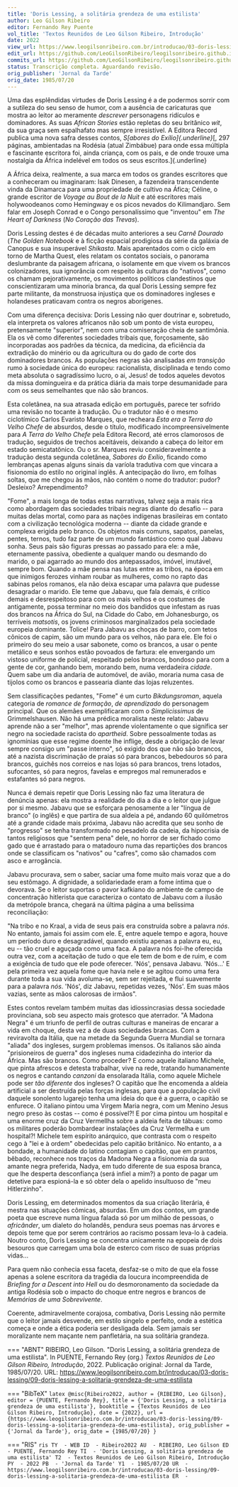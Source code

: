 ```yaml
---
title: 'Doris Lessing, a solitária grendeza de uma estilista'
author: Leo Gilson Ribeiro
editor: Fernando Rey Puente
vol_title: 'Textos Reunidos de Leo Gilson Ribeiro, Introdução'
date: 2022
view_url: https://www.leogilsonribeiro.com.br/introducao/03-doris-lessing/09-doris-lessing-a-solitaria-grendeza-de-uma-estilista
edit_url: https://github.com/LeoGilsonRibeiro/leogilsonribeiro.github.io/edit/main//docs/markdown/introducao/03-doris-lessing/09-doris-lessing-a-solitaria-grendeza-de-uma-estilista.md
commits_url: https://github.com/LeoGilsonRibeiro/leogilsonribeiro.github.io/commits/main/docs/markdown/introducao/03-doris-lessing/09-doris-lessing-a-solitaria-grendeza-de-uma-estilista.md
status: Transcrição completa. Aguardando revisão.
orig_publisher: 'Jornal da Tarde'
orig_date: 1985/07/20
---
```


Uma das esplêndidas virtudes de Doris Lessing é a de podermos sorrir com a sutileza do seu senso de humor, com a ausência de caricaturas que mostra ao leitor ao meramente *descrever* personagens ridículos e dominadores. As suas *African Stories* estão repletas do seu britânico *wit*, da sua graça sem espalhafato mas sempre irresistível. A Editora Record publica uma nova safra desses contos, *S[abores do Exílio]{.underline}*[, 297 páginas, ambientadas na Rodésia (atual Zimbábue) para onde essa múltipla e fascinante escritora foi, ainda criança, com os pais, e de onde trouxe uma nostalgia da África indelével em todos os seus escritos.]{.underline}

A África deixa, realmente, a sua marca em todos os grandes escritores que a conheceram ou imaginaram: Isak Dinesen, a fazendeira transcendente vinda da Dinamarca para uma propriedade de cultivo na Áfica; Céline, o grande escritor de *Voyage au Bout de la Nuit* e até escritores mais holywoodeanos como Hemingway e os picos nevados do Kilimandjaro. Sem falar em Joseph Conrad e o Congo personalíssimo que "inventou" em *The Heart of Darkness* (*No Coração das Trevas*).

Doris Lessing destes é de décadas muito anteriores a seu *Carnê Dourado* (*The Golden Notebook* e à ficção espacial prodigiosa da série da galáxia de Canopus e sua insuperável *Shikasta*. Mais aparentados com o ciclo em torno de Martha Quest, eles relatam os contatos sociais, o panorama deslumbrante da paisagem africana, o isolamente em que vivem os brancos colonizadores, sua ignorância com respeito às culturas do "nativos", como os chamam pejorativamente, os movimentos políticos clandestinos que conscientizaram uma minoria branca, da qual Doris Lessing sempre fez parte militante, da monstruosa injustiça que os dominadores ingleses e holandeses praticavam contra os negros aborígenes.

Com uma diferença decisiva: Doris Lessing não quer doutrinar e, sobretudo, ela interpreta os valores africanos não sob um ponto de vista europeu, pretensamente "superior", nem com uma comiseração cheia de santimônia. Ela os vê como diferentes sociedades tribais que, forçosamente, são incorporadas aos padrões da técnica, da medicina, da eficiência da extradição do minério ou da agricultura ou do gado de corte dos dominadores brancos. As populações negras são analisadas *em transição* rumo à sociedade única do europeu: racionalista, disciplinada e tendo como meta absoluta o sagradíssimo lucro, o ai, Jesus! de todos aqueles devotos da missa domingueira e da prática diária da mais torpe desumanidade para com os seus semelhantes que não são brancos.

Esta coletânea, na sua atrasada edição em português, parece ter sofrido uma revisão no tocante à tradução. Ou o tradutor não é o mesmo ciclotímico Carlos Evaristo Marques, que recheara *Esta era a Terra do Velho Chefe* de absurdos, desde o título, modificado incompreensivelmente para *A Terra do Velho Chefe* pela Editora Record, até erros clamorosos de tradução, seguidos de trechos aceitáveis, deixando a cabeça do leitor em estado semicatatônico. Ou o sr. Marques reviu consideravelmente a tradução desta segunda coletânea, *Sabores do Exílio*, ficando como lembranças apenas alguns sinais da varíola tradutiva com que vincara a fisionomia do estilo no original inglês. A antecipação do livro, em folhas soltas, que me chegou às mãos, não contém o nome do tradutor: pudor? Desleixo? Arrependimento?

"Fome", a mais longa de todas estas narrativas, talvez seja a mais rica como abordagem das sociedades tribais negras diante do desafio -- para muitas delas mortal, como para as nações indígenas brasileiras em contato com a civilização tecnológica moderna -- diante da cidade grande e complexa erigida pelo branco. Os objetos mais comuns, sapatos, panelas, pentes, ternos, tudo faz parte de um mundo fantástico como qual Jabavu sonha. Seus pais são figuras pressas ao passado para ele: a mãe, eternamente passiva, obediente a qualquer mando ou desmando do marido, o pai agarrado ao mundo dos antepassados, imóvel, imutável, sempre bom. Quando a mãe pensa nas lutas entre as tribos, na época em que inimigos ferozes vinham roubar as mulheres, como no rapto das sabinas pelos romanos, ela não deixa escapar uma palavra que pudesse desagradar o marido. Ele teme que Jabavu, que fala demais, é crítico demais e desrespeitoso para com os mais velhos e os costumes de antigamente, possa terminar no meio dos bandidos que infestam as ruas dos brancos na África do Sul, na Cidade do Cabo, em Johanesburgo, os terríveis *matsotis*, os jovens criminosos marginalizados pela sociedade europeia dominante. Tolice! Para Jabavu as choças de barro, com tetos cônicos de capim, são um mundo para os velhos, não para ele. Ele foi o primeiro do seu meio a usar sabonete, como os brancos, a usar o pente metálico e seus sonhos estão povoados de fartura: ele envergando um vistoso uniforme de policial, respeitado pelos brancos, bondoso para com a gente de cor, ganhando bem, morando bem, numa verdadeira *cidade*. Quem sabe um dia andaria de automóvel, de avião, moraria numa casa de tijolos como os brancos e passearia diante das lojas reluzentes.

Sem classificações pedantes, "Fome" é um curto *Bikdungsroman*, aquela categoria de *romance de formação*, *de aprendizado* do personagem principal. Que os alemães exemplificaram com o *Simplicissimus* de Grimmelshausen. Não há uma prédica moralista neste relato: Jabavu aprende não a ser "melhor", mas aprende violentamente o que significa ser negro na sociedade racista do *apartheid*. Sobre pessoalmente todas as ignomínias que esse regime doente lhe inflige, desde a obrigação de levar sempre consigo um "passe interno", só exigido dos que não são brancos, até a nazista discriminação de praias só para brancos, bebedouros só para brancos, guichês nos correios e nas lojas só para brancos, trens lotados, sufocantes, só para negros, favelas e empregos mal remunerados e estafantes só para negros.

Nunca é demais repetir que Doris Lessing não faz uma literatura de denúncia apenas: ela mostra a realidade do dia a dia e o leitor que julgue por si mesmo. Jabavu que se esforçara penosamente a ler "língua de branco" (o inglês) e que partira de sua aldeia a pé, andando 60 quilómetros até a grande cidade mais próxima, Jabavu não acredita que seu sonho de "progresso" se tenha transformado no pesadelo da cadeia, da hipocrisia de tantos religiosos que "sentem pena" dele, no horror de ser fichado como gado que é arrastado para o matadouro numa das repartições dos brancos onde se classificam os "nativos" ou "cafres", como são chamados com asco e arrogância.

Jabavu procurava, sem o saber, saciar uma fome muito mais voraz que a do seu estômago. A dignidade, a solidariedade eram a fome íntima que o devorava. Se o leitor suportas o pavor kafkiano do ambiente de campo de concentração hitlerista que caracteriza o contato de Jabavu com a ilusão da metrópole branca, chegará na última página a uma belíssima reconciliação:

\"Na tribo e no Kraal, a vida de seus pais era construída sobre a palavra *nós*. No entanto, jamais foi assim com ele. E, entre aquele tempo e agora, houve um período duro e desagradável, quando existiu apenas a palavra eu, eu, eu -- tão cruel e aguçada como uma faca. A palavra nós foi-lhe oferecida outra vez, com a aceitação de tudo o que ele tem de bom e de ruim, e com a exigência de tudo que ele pode oferecer. 'Nós', pensava Jabavu. 'Nós\...' E pela primeira vez aquela fome que havia nele e se agitou como uma fera durante toda a sua vida avoluma-se, sem ser rejeitada, e flui suavemente para a palavra *nós*. 'Nós', diz Jabavu, repetidas vezes, 'Nós'. Em suas mãos vazias, sente as mãos calorosas de irmãos".

Estes contos revelam também muitas das idiossincrasias dessa sociedade provinciana, sob seu aspecto mais grotesco que aterrador. "A Madona Negra" é um triunfo de perfil de outras culturas e maneiras de encarar a vida em choque, desta vez a de duas sociedades brancas. Com a reviravolta da Itália, que na metade da Segunda Guerra Mundial se tornara "aliada" dos ingleses, surgem problemas imensos. Os italianos são ainda "prisioneiros de guerra" dos ingleses numa cidadezinha do interior da África. Mas são brancos. Como proceder? E como aquele italiano Michele, que pinta afrescos e detesta trabalhar, vive na rede, tratando humanamente os negros e cantando *canzoni* da ensolarada Itália, como aquele Michele pode ser *tão diferente* dos ingleses? O capitão que lhe encomenda a aldeia artificial a ser destruída pelas forças inglesas, para que a população civil daquele sonolento lugarejo tenha uma ideia do que é a guerra, o capitão se enfurece. O italiano pintou uma Virgem Maria negra, com um Menino Jesus negro preso às costas -- como é possível?! E por cima pintou um hospital e uma enorme cruz da Cruz Vermellha sobre a aldeia feita de tábuas: como os militares poderão bombardear instalações da Cruz Vermelha e um hospital?! Michele tem espírito anárquico, que contrasta com o respeito cego à "lei e à ordem" obedecidas pelo capitão britânico. No entanto, a a bondade, a humanidade do latino contagiam o capitão, que em prantos, bêbado, reconhece nos traços da Madona Negra a fisionomia da sua amante negra preferida, Nadya, em tudo diferente de sua esposa branca, que lhe desperta desconfiança (será infiel a mim?) a ponto de pagar um detetive para espioná-la e só obter dela o apelido insultuoso de "meu Hitlerzinho".

Doris Lessing, em determinados momentos da sua criação literária, é mestra nas situações cômicas, absurdas. Em um dos contos, um grande poeta que escreve numa língua falada só por um milhão de pessoas, o *africânder*, um dialeto do holandês, pendura seus poemas nas árvores e depois teme que por serem contrários ao racismo possam leva-lo à cadeia. Noutro conto, Doris Lessing se concentra unicamente na epopeia de dois besouros que carregam uma bola de esterco com risco de suas próprias vidas\...

Para quem não conhecia essa faceta, desfaz-se o mito de que ela fosse apenas a solene escritora da tragédia da loucura incompreendida de *Briefing for a Descent into Hell* ou do desmoronamento da sociedade da antiga Rodésia sob o impacto do choque entre negros e brancos de *Memórias de uma Sobrevivente*.

Coerente, admiravelmente corajosa, combativa, Doris Lessing não permite que o leitor jamais desvende, em estilo singelo e perfeito, onde a estética começa e onde a ética poderia ser desligada dela. Sem jamais ser moralizante nem maçante nem panfletária, na sua solitária grandeza.


=== "ABNT"
    RIBEIRO, Leo Gilson. "Doris Lessing, a solitária grendeza de uma estilista". In PUENTE, Fernando Rey (org.) <em>Textos Reunidos de Leo Gilson Ribeiro, Introdução</em>, 2022. Publicação original: Jornal da Tarde, 1985/07/20. URL: <a href="stable_url">https://www.leogilsonribeiro.com.br/introducao/03-doris-lessing/09-doris-lessing-a-solitaria-grendeza-de-uma-estilista</a>

=== "BibTeX"
    ```latex
    @misc{Ribeiro2022,
    author = {RIBEIRO, Leo Gilson},
    editor = {PUENTE, Fernando Rey},
    title = {'Doris Lessing, a solitária grendeza de uma estilista'},
    booktitle = {Textos Reunidos de Leo Gilson Ribeiro, Introdução},
    date = {2022},
    url = {https://www.leogilsonribeiro.com.br/introducao/03-doris-lessing/09-doris-lessing-a-solitaria-grendeza-de-uma-estilista},
    orig_publisher = {'Jornal da Tarde'},
    orig_date = {1985/07/20}
    }
    ```

=== "RIS"
    ```ris
    TY  - WEB
    ID  - Ribeiro2022
    AU  - RIBEIRO, Leo Gilson
    ED  - PUENTE, Fernando Rey
    TI  - 'Doris Lessing, a solitária grendeza de uma estilista'
    T2  - Textos Reunidos de Leo Gilson Ribeiro, Introdução
    PY  - 2022
    PB  - 'Jornal da Tarde'
    Y1  - 1985/07/20
    UR  - https://www.leogilsonribeiro.com.br/introducao/03-doris-lessing/09-doris-lessing-a-solitaria-grendeza-de-uma-estilista
    ER  - 
    ```
